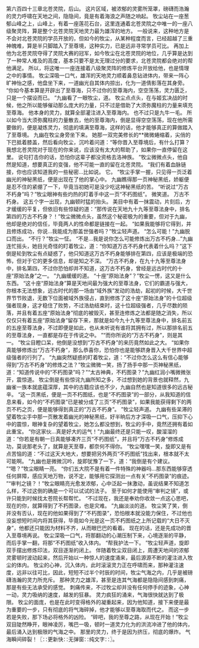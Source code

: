 第六百四十三章北苍灵院，后山。
这片区域，被浓郁的灵雾所笼罩，磅礴而浩瀚的灵力呼啸在天地之间，隐隐间，竟是有着海浪之声随之响起。
牧尘站在一座葱郁山峰之上，山峰上，有着一座莲花石台，这里连通着北苍灵院之中唯一的一座八级聚灵阵，算是整个北苍灵院天地灵力最为雄浑的地方。
一般说来，这种地方是不会对北苍灵院的学员开放的，但如今的牧尘，从某种程度而言，已经超越了三重神魄难，算是半只脚踏入了至尊境，这种实力，已是远非寻常学员可比。
再加上他为北苍灵院夺得了灵院大赛的冠军，如今牧尘在北苍灵院的地位，几乎算是达到了一种常人难及的高度，基本只要不是太无理过分的要求，北苍灵院都会绝对的帮他满足。
所以，将这唯一一座连接着八级聚灵阵的修炼平台开放给他，也是情理之中的事情。
牧尘深吸一口气，雄浑的天地灵力顺着鼻息钻进体内，带来一阵心旷神怡之感，他盘坐下来，一道幽光自其体内掠出，化为一道倩影落在其身旁。
“你如今基本算是开辟出了至尊海，只不过你的至尊海内，空空荡荡，灵力匮乏，只是一个摆设而已。
”九幽看了一眼牧尘，道。
牧尘点点头，在与姬玄决战的时候，他之所以能够催动那么庞大的力量，只不过是借助了大须弥魔柱的力量来填充至尊海。
他本身的灵力，就算全部灌注进入至尊海内。
也不过只是九牛一毛。
所以如今当大须弥魔柱的力量散去，他的至尊海内，倒是显得空空荡荡，现在他所需要做的，便是凝炼灵力，彻底的填满至尊海，这样的话，他才能够真正的算做踏入了至尊境。
九幽在牧尘身旁坐下来。
她那一双完美修长的**微微蜷缩着，尖俏的下巴抵着膝盖，然后看向牧尘，沉吟着问道：“等你晋入至尊境后，有什么打算？我想北苍灵院对于现在的你来说，应该没有太大的帮助了，如果你一直停留在这里。
说句打击你的话，恐怕你这辈子都没资格去洛神族。
”牧尘微微点头，他自然是知道，想要真正的变强，他不可能一直的留在北苍灵院。
“我们有着血脉链接，你也应该知道我的一些秘密...比如说。
它。
”牧尘手掌一握，只见得一页泛着幽光的神秘黑纸，便是出现在了他的掌心中。
九幽瞧得那一页神秘黑纸，娇躯便是忍不住的紧绷了一下，毕竟当初她可是没少吃这神秘黑纸的苦。
“听说过“万古不朽身”吗？”牧尘眼神有些灼热的盯着手中这一页“不朽图纸”。
微笑道。
万古不朽身。
这五个字一出现，九幽顿时猛的抬头。
美目中有着一抹震动，片刻后，方才缓缓的平复，但依旧有些惊疑的道：“那传说在天地九十九等至尊法身中，排名第四的万古不朽身？！”牧尘微微点头，虽然这个秘密极为的重要，但对于九幽，他却是绝对的信任，毕竟两人的性命都是链接在一起。
“如果我能够将它得到，并且修炼成功，你说...我能成为那盖世强者吗？”牧尘轻声道。
“怎么可能！”九幽脱口而出。
“不行？”牧尘一怔。
“不是...我是说你怎么可能修炼出万古不朽身...”九幽连忙摇头，她目光奇怪的盯着牧尘，道：“你知道万古不朽身代表着什么吗？”这下倒是轮到牧尘有点疑惑了，他只知道这万古不朽身能够排在第四，应该是极端的恐怖，但对于它的更多信息，却是知之不深。
“万古不朽身，在九十九等至尊法身中，排名第四，不过你恐怕却并不知道，这万古不朽身，曾经是远古时代的十座“原始法身”之一。
”九幽缓缓的道。
“十座“原始法身”？”牧尘一愣，这又是什么东西。
“这十座“原始法身”算是天地间最为强大的至尊法身，它们的霸道与强大，你根本无法想象，远古时代的那一场由“域外族”发动的浩劫，起初的时候，大千世界节节败退，无数下位面被域外族侵占，直到修炼了这十座“原始法身”的十位超级强者现身，这才稳住了败势，不过浩劫结束时，这十位超级强者，几乎尽数的陨落，并且有着五座“原始法身”彻底的被毁灭，甚至连修炼之法都是随之消失，所以仅仅只有着五座“原始法身”留存下来，那就是如今九十九等至尊法身中，排名前五的五座至尊法身，不过即便是如此，也从未听说有谁将其拥有过，所以那排名前五的至尊法身，一直都是存在于传说之中。
”“而你所说的“万古不朽身”，则是其一。
”牧尘目瞪口呆，他倒是没想到“万古不朽身”的来历竟然如此之大。
“如果你真能够修炼出“万古不朽身”，那么恭喜你，恐怕你也是能够跻身晋入大千世界中超级强者的行列了。
”九幽突然疑惑的盯着牧尘，道：“不过你怎么这么有信心能够得到“万古不朽身”的修炼之法？”牧尘微微一笑，扬了扬手中那一页神秘黑纸，道：“知道传说中的“不朽图录”吗？”“太古神典，不朽图录？”九幽红润小嘴微微张开，震惊道。
牧尘倒是有些惊诧九幽所知之多，不过想到她的背景也就释然，九幽雀一族本就底蕴深厚，其中的古籍应该也不少，九幽自然也是知道很多的远古秘辛。
“这一页黑纸，便是一页不朽图纸，也是“不朽图录”的一部分，从我知道的信息来看，如今的“不朽图录”已是被分成了三页“不朽图录”，如果我能获得剩下的两页不朽之页，便是能够得到真正的“万古不朽身”。
”牧尘轻声道。
九幽有些呆滞的望着牧尘手中那一页散发着幽光的神秘黑纸，好半晌后方才深吸一口气，压抑下心中的震惊，眼神复杂的望着牧尘，她怎么都没想到，牧尘的手中，竟然还拥有着如此重宝。
“你这家伙...真是好大的运气！”九幽最终还是只能一叹，酸溜溜的道：“你若是有朝一日真能够凑齐三页“不朽图纸”，并且将“万古不朽身”修炼成功，莫说那老头了，就算是天至尊，都奈何不得你。
”牧尘嘿嘿一笑，旋即又是有点苦恼的道：“不过这天大地大，想要把另外两页“不朽图纸”找出来，根本就不太可能啊。
”九幽也是微微沉吟，旋即犹豫了一下，道：“我倒是有个建议。
”“嗯？”牧尘眼睛一亮。
“你们五大院不是有着一件特殊的神器吗...那东西能够穿透任何屏障，感应天地万物，说不定，能够用它探测出一点有关“不朽图录”的痕迹。
”“审判之镜？！”牧尘眼睛亮光愈发浓郁，心中泛起一抹激动，虽说结果不知道怎么样，不过这倒的确是一个可以试试的法子。
至于如何才能使用“审判之镜”，或许只能到时候找太苍院长帮帮忙。
“不过现在，我还是奉劝你收敛一点这心思吧，现在的你，就算得到了不朽图录，也是灾难。
”九幽淡淡的道。
牧尘笑了笑，倒并没有否认，现在的他如果得到了“不朽图录”，恐怕根本就没能力保住，不过他也没妄想短时间内将其获得，毕竟如今光是这一页不朽图纸之上所记载的“大日不灭身”，他都还只能因为材料不齐，从而眼巴巴的看着。
现在的话，还是先成功的晋入至尊境再说。
牧尘深吸一口气，将那翻动的心潮压制下来，心境逐渐的平静，而后手掌一翻，将那“不朽图纸”收入体内。
“帮我护法一下。
”牧尘轻声道，旋即双手摆出修炼印法，双目逐渐的闭上。
伴随着牧尘双目闭上，周遭天地间的浓郁灵雾顿时波动起来，然后开始以一种惊人的速度涌来，最后源源不断的灌注进入牧尘的体内。
牧尘的心神，沉入体内，此时滚滚灵力正在呼啸而来，那种灌注速度，远非以往可比，因此，短短不过半个时辰的时间，牧尘气海之内，几乎是被磅礴浩瀚的灵力所充斥。
那种灵力之雄浑，甚至是连其气海都是隐隐间感到刺痛，那是有些无法承受的感觉。
刺痛传来，不过牧尘却并没有任何停手的迹象，心神一动，灵力吸纳的速度，越发的狂暴。
灵力疯狂的涌来，气海很快就达到了极限。
牧尘的面庞，也是在此时变得格外的凝重起来，因为他知道，接下来便是最为重要的一步，只有彻底的将气海碎掉，他才能够以至尊海取而代之。
而这一步若是失败，那下场必将格外的凶险。
“碎吧，我的至尊之路，从现在开始！”牧尘双目陡然睁开，眼神凌厉，嘴巴一吸，顿时一道灵力化为的洪流冲进了他的体内，最后涌入达到极限的气海之中。
那里的灵力，终于是因为挤压，彻底的爆炸。
气海瞬间碎裂！〖∷更新快∷无弹窗∷纯文字∷〗。
